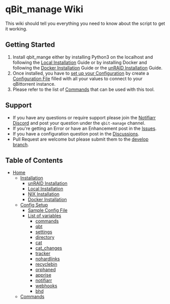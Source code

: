 # qBit_manage Wiki
This wiki should tell you everything you need to know about the script to get it working.

## Getting Started
1. Install qbit_mange either by installing Python3 on the localhost and following the [Local Installation](https://github.com/StuffAnThings/qbit_manage/wiki/Local-Installations) Guide or by installing Docker and following the [Docker Installation](https://github.com/StuffAnThings/qbit_manage/wiki/Docker-Installation) Guide or the [unRAID Installation](https://github.com/StuffAnThings/qbit_manage/wiki/Unraid-Installation) Guide.<br>
2. Once installed, you have to [set up your Configuration](https://github.com/StuffAnThings/qbit_manage/wiki/Config-Setup) by create a [Configuration File](https://github.com/StuffAnThings/qbit_manage/blob/master/config/config.yml.sample) filled with all your values to connect to your qBittorrent instance. 
3. Please refer to the list of [Commands](https://github.com/StuffAnThings/qbit_manage/wiki/Commands) that can be used with this tool.

## Support
* If you have any questions or require support please join the [Notifiarr Discord](https://discord.com/invite/AURf8Yz) and post your question under the `qbit-manage` channel.
* If you're getting an Error or have an Enhancement post in the [Issues](https://github.com/StuffAnThings/qbit_manage/issues/new).
* If you have a configuration question post in the [Discussions](https://github.com/StuffAnThings/qbit_manage/discussions/new).
* Pull Request are welcome but please submit them to the [develop branch](https://github.com/StuffAnThings/qbit_manage/tree/develop).



## Table of Contents
- [Home](Home)
    - [Installation](Installation)
        - [unRAID Installation](Unraid-Installation)
        - [Local Installation](Local-Installations)
        - [NIX Installation](Nix-Installation)
        - [Docker Installation](Docker-Installation)
    - [Config Setup](Config-Setup)
        - [Sample Config File](Config-Setup#config-file)
        - [List of variables](Config-Setup#list-of-variables)
          - [commands](Config-Setup#commands)
          - [qbt](Config-Setup#qbt)
          - [settings](Config-Setup#settings)
          - [directory](Config-Setup#directory)
          - [cat](Config-Setup#cat)
          - [cat_changes](Config-Setup#cat_changes)
          - [tracker](Config-Setup#tracker)
          - [nohardlinks](Config-Setup#nohardlinks)
          - [recyclebin](Config-Setup#recyclebin)
          - [orphaned](Config-Setup#orphaned)
          - [apprise](Config-Setup#apprise)
          - [notifiarr](Config-Setup#notifiarr)
          - [webhooks](Config-Setup#webhooks)
          - [bhd](Config-Setup#bhd)
    - [Commands](Commands)